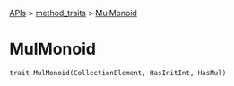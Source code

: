 [APIs](../index.md) > [method_traits](./index.md) > [MulMonoid]()

# MulMonoid

```
trait MulMonoid(CollectionElement, HasInitInt, HasMul)
```
